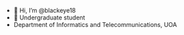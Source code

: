 - 👋 Hi, I’m @blackeye18
- 👀 Undergraduate student
- Department of Informatics and Telecommunications, UOA

<!---
blackeye18/blackeye18 is a ✨ special ✨ repository because its `README.md` (this file) appears on your GitHub profile.
You can click the Preview link to take a look at your changes.
--->
